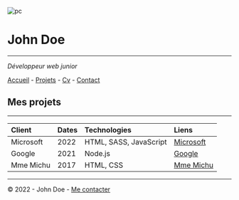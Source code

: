![pc](https://cdn.discordapp.com/attachments/1208043598558400513/1215577342060003338/image.png?ex=65fd419e&is=65eacc9e&hm=49eb395d3af443bd8ce47c404f203635e72e023da201ef21c55a3df8a0b04373&)
# John Doe
---
*Développeur web junior*

[Accueil](https://link-url-here.org) - [Projets](https://link-url-here.org) - [Cv](https://link-url-here.org) - [Contact](https://link-url-here.org)

## Mes projets
---
| Client  | Dates | Technologies | Liens |
|:---------|:---------|:---------|:---------|
| Microsoft | 2022 | HTML, SASS, JavaScript | [Microsoft](https://link-url-here.org) |
| Google | 2021 | Node.js | [Google](https://link-url-here.org) |
| Mme Michu | 2017 | HTML, CSS | [Mme Michu](https://link-url-here.org) |

___
© 2022 - John Doe - [Me contacter](https://link-url-here.org)